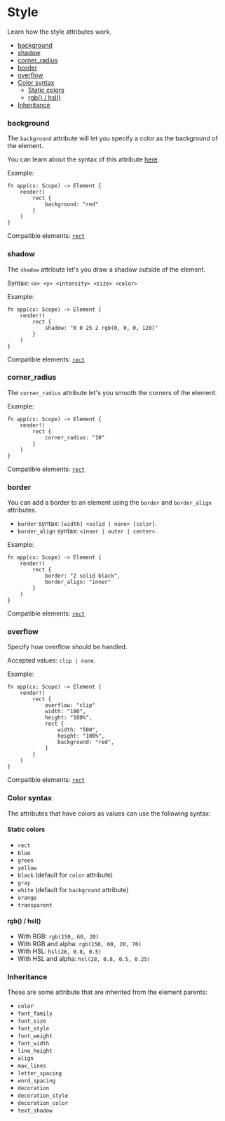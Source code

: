 # Style

Learn how the style attributes work.

- [background](#background)
- [shadow](#shadow)
- [corner\_radius](#corner_radius)
- [border](#border)
- [overflow](#overflow)
- [Color syntax](#color-syntax)
    - [Static colors](#static-colors)
    - [rgb() / hsl()](#rgb--hsl)
- [Inheritance](#inheritance)

### background

The `background` attribute will let you specify a color as the background of the element.

You can learn about the syntax of this attribute [here](#color-syntax).

Example:

```rust, no_run
fn app(cx: Scope) -> Element {
    render!(
        rect {
            background: "red"
        }
    )
}
```

Compatible elements: [`rect`](/guides/elements.html#rect)


### shadow

The `shadow` attribute let's you draw a shadow outside of the element.

Syntax: `<x> <y> <intensity> <size> <color>`

Example:

```rust, no_run
fn app(cx: Scope) -> Element {
    render!(
        rect {
            shadow: "0 0 25 2 rgb(0, 0, 0, 120)"
        }
    )
}
```

Compatible elements: [`rect`](/guides/elements.html#rect)

### corner_radius

The `corner_radius` attribute let's you smooth the corners of the element.

Example:

```rust, no_run
fn app(cx: Scope) -> Element {
    render!(
        rect {
            corner_radius: "10"
        }
    )
}
```

Compatible elements: [`rect`](/guides/elements.html#rect)

### border

You can add a border to an element using the `border` and `border_align` attributes.

- `border` syntax: `[width] <solid | none> [color]`.
- `border_align` syntax: `<inner | outer | center>`.

Example:

```rust, no_run
fn app(cx: Scope) -> Element {
    render!(
        rect {
            border: "2 solid black",
            border_align: "inner"
        }
    )
}
```

Compatible elements: [`rect`](/guides/elements.html#rect)

### overflow

Specify how overflow should be handled.

Accepted values: `clip | none`.

Example:

```rust, no_run
fn app(cx: Scope) -> Element {
    render!(
        rect {
            overflow: "clip"
            width: "100",
            height: "100%",
            rect {
                width: "500",
                height: "100%",
                background: "red",
            }
        }
    )
}
```

Compatible elements: [`rect`](/guides/elements.html#rect)

### Color syntax

The attributes that have colors as values can use the following syntax:

#### Static colors
- `rect`
- `blue`
- `green`
- `yellow`
- `black` (default for `color` attribute)
- `gray`
- `white` (default for `background` attribute)
- `orange`
- `transparent`

#### rgb() / hsl()

- With RGB: `rgb(150, 60, 20)`
- With RGB and alpha: `rgb(150, 60, 20, 70)`
- With HSL: `hsl(28, 0.8, 0.5)`
- With HSL and alpha: `hsl(28, 0.8, 0.5, 0.25)`

### Inheritance

These are some attribute that are inherited from the element parents:

- `color`
- `font_family`
- `font_size`
- `font_style`
- `font_weight`
- `font_width`
- `line_height`
- `align`
- `max_lines`
- `letter_spacing`
- `word_spacing`
- `decoration`
- `decoration_style`
- `decoration_color`
- `text_shadow`

